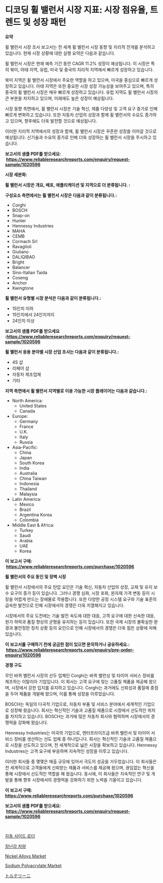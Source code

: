 <p><h1>디코딩 휠 밸런서 시장 지표: 시장 점유율, 트렌드 및 성장 패턴</h1></p><p><strong>요약</strong></p>
<p><p>휠 밸런서 시장 조사 보고서는 전 세계 휠 밸런서 시장 동향 및 지리적 전개를 분석하고 있습니다. 현재 시장 상황에 대한 실행 요약은 다음과 같습니다.</p><p>휠 밸런서 시장은 현재 예측 기간 동안 CAGR 11.2% 성장이 예상됩니다. 이 시장은 특히 북미, 아태 지역, 유럽, 미국 및 중국의 지리적 지역에서 빠르게 성장하고 있습니다.</p><p>북미 지역은 휠 밸런서 시장에서 주요한 역할을 하고 있으며, 미국을 중심으로 빠르게 성장하고 있습니다. 아태 지역은 또한 중요한 시장 성장 가능성을 보여주고 있으며, 특히 중국의 휠 밸런서 시장은 매우 빠르게 성장하고 있습니다. 유럽 지역도 휠 밸런서 시장의 큰 부분을 차지하고 있으며, 미래에도 높은 성장이 예상됩니다.</p><p>시장 동향 측면에서, 휠 밸런서 시장은 기술 혁신, 제품 다양성 및 고객 요구 증가로 인해 빠르게 변화하고 있습니다. 또한 자동차 산업의 성장과 함께 휠 밸런서의 수요도 증가하고 있으며, 향후에도 더욱 발전할 것으로 예상됩니다.</p><p>이러한 지리적 지역에서의 성장과 함께, 휠 밸런서 시장은 꾸준한 성장을 이어갈 것으로 예상됩니다. 신기술과 수요의 증가로 인해 더욱 성장하는 휠 밸런서 시장을 주시하고 있습니다.</p></p>
<p><strong>보고서의 샘플 PDF를 받으세요: &nbsp;<a href="https://www.reliableresearchreports.com/enquiry/request-sample/1020596">https://www.reliableresearchreports.com/enquiry/request-sample/1020596</a></strong></p>
<p><strong>시장 세분화:</strong></p>
<p><strong> 휠 밸런서 시장은 개요, 배포, 애플리케이션 및 지역으로 더 분류됩니다. :</strong></p>
<p><strong>구성요소 측면에서는 휠 밸런서 시장은 다음과 같이 분류됩니다.:</strong></p>
<p><ul><li>Corghi</li><li>BOSCH</li><li>Snap-on</li><li>Hunter</li><li>Hennessy Industries</li><li>MAHA</li><li>CEMB</li><li>Cormach Srl</li><li>Ravaglioli</li><li>Giuliano</li><li>DALIQIBAO</li><li>Bright</li><li>Balancer</li><li>Sino-Italian Taida</li><li>Coseng</li><li>Anchor</li><li>Kwingtone</li></ul></p>
<p><strong> 휠 밸런서 유형별 시장 분석은 다음과 같이 분류됩니다.:</strong></p>
<p><ul><li>15인치 이하</li><li>15인치에서 24인치까지</li><li>24인치 이상</li></ul></p>
<p><strong>보고서의 샘플 PDF를 받으세요 :<a href="https://www.reliableresearchreports.com/enquiry/request-sample/1020596">https://www.reliableresearchreports.com/enquiry/request-sample/1020596</a></strong></p>
<p><strong> 휠 밸런서 응용 분야별 시장 산업 조사는 다음과 같이 분류됩니다.:</strong></p>
<p><ul><li>4S 샵</li><li>리페어 샵</li><li>자동차 제조업체</li><li>기타</li></ul></p>
<p><strong>지역 측면에서 휠 밸런서 지역별로 이용 가능한 시장 플레이어는 다음과 같습니다.:</strong></p>
<p><ul>
    <li>
        North America:
        <ul>
            <li>United States</li>
            <li>Canada</li>
        </ul>
    </li>
    <li>
        Europe:
        <ul>
            <li>Germany</li>
            <li>France</li>
            <li>U.K.</li>
            <li>Italy</li>
            <li>Russia</li>
        </ul>
    </li>
    <li>
        Asia-Pacific:
        <ul>
            <li>China</li>
            <li>Japan</li>
            <li>South Korea</li>
            <li>India</li>
            <li>Australia</li>
            <li>China Taiwan</li>
            <li>Indonesia</li>
            <li>Thailand</li>
            <li>Malaysia</li>
        </ul>
    </li>
    <li>
        Latin America:
        <ul>
            <li>Mexico</li>
            <li>Brazil</li>
            <li>Argentina Korea</li>
            <li>Colombia</li>
        </ul>
    </li>
    <li>
        Middle East & Africa:
        <ul>
            <li>Turkey</li>
            <li>Saudi</li>
            <li>Arabia</li>
            <li>UAE</li>
            <li>Korea</li>
        </ul>
    </li>
    </ul></p>
<p><strong>이 보고서 구매: &nbsp;<a href="https://www.reliableresearchreports.com/purchase/1020596">https://www.reliableresearchreports.com/purchase/1020596</a></strong></p>
<p><strong>휠 밸런서의 주요 동인 및 장벽 시장</strong></p>
<p><p>휠 밸런서 시장에서의 주요 탄압 요인은 기술 혁신, 자동차 산업의 성장, 교체 및 유지 보수 요구의 증가 등이 있습니다. 그러나 경쟁 심화, 시장 포화, 원자재 가격 변동 등이 시장을 어렵게 만드는 장애물로 작용합니다. 또한 다양한 공정 시스템 요구와 기술 표준의 급속한 발전으로 인해 시장에서의 경쟁은 더욱 치열해지고 있습니다.</p><p>시장에서의 주요 도전에는 기술 발전 속도에 대한 대응, 고객 요구에 대한 신속한 대응, 원가 하락과 품질 향상의 균형을 유지하는 등이 있습니다. 또한 국제 시장의 불확실한 환경과 불안정한 정치 상황 등의 요인으로 인해 시장에서의 경쟁은 더욱 힘든 상황에 처해 있습니다.</p></p>
<p><strong>이 보고서를 구매하기 전에 궁금한 점이 있으면 문의하거나 공유하세요.: &nbsp;<a href="https://www.reliableresearchreports.com/enquiry/pre-order-enquiry/1020596">https://www.reliableresearchreports.com/enquiry/pre-order-enquiry/1020596</a></strong></p>
<p><strong>경쟁 구도</strong></p>
<p><p>무인 바퀴 밸런서 시장의 선두 업체인 Corghi는 바퀴 밸런싱 및 타이어 서비스 장비를 제조하는 이탈리아 기업입니다. 이 회사는 고객 요구에 맞는 고품질 제품을 제공해 왔으며, 시장에서 강한 입지를 유지하고 있습니다. Corghi는 과거에도 신뢰성과 품질에 중점을 두어 제품을 개발해 왔으며, 이를 통해 성장을 이루었습니다.</p><p>BOSCH는 독일의 다국적 기업으로, 자동차 부품 및 서비스 분야에서 세계적인 기업으로 성장해 왔습니다. 회사는 혁신적인 기술과 고품질 제품으로 시장에서 선도적인 위치를 차지하고 있습니다. BOSCH는 과거에 많은 자동차 회사와 협력하며 시장에서의 경쟁력을 강화해 왔습니다.</p><p>Hennessy Industries는 미국의 기업으로, 엔터프라이즈급 바퀴 밸런서 및 타이어 서비스 장비를 생산하는 선도 업체 중 하나입니다. 회사는 혁신적인 기술과 고품질 제품으로 시장을 선도하고 있으며, 전 세계적으로 넓은 시장을 확보하고 있습니다. Hennessy Industries는 고객 요구에 부응하며 지속적인 성장을 이루고 있습니다.</p><p>이러한 회사들 중 몇몇은 매출 규모에 있어서 극도의 성공을 거두었습니다. 이 회사들은 전 세계적으로 고객들에게 신뢰받는 제품과 서비스를 제공해 왔으며, 끊임없는 혁신을 통해 시장에서 선도적인 역할을 해 왔습니다. 동시에, 이 회사들은 지속적인 연구 및 개발을 통해 향후 시장에서의 경쟁력을 강화하기 위한 노력을 기울이고 있습니다.</p></p>
<p><strong>이 보고서 구매: &nbsp; <a href="https://www.reliableresearchreports.com/purchase/1020596">https://www.reliableresearchreports.com/purchase/1020596</a></strong></p>
<p><strong>보고서의 샘플 PDF를 받으세요: &nbsp;<a href="https://www.reliableresearchreports.com/enquiry/request-sample/1020596">https://www.reliableresearchreports.com/enquiry/request-sample/1020596</a></strong><strong></strong></p>
<p>&nbsp;</p>
<p><p><a href="https://medium.com/@trevorkruvalis5678/%EC%9E%90%EB%8F%99-%EC%82%AC%EC%9D%B4%EB%93%9C%EB%A1%9C%EB%8D%94-%EC%8B%9C%EC%9E%A5-%EC%9C%A0%ED%98%95-%EC%9D%91%EC%9A%A9-%EB%B0%8F-%EC%A7%80%EB%A6%AC%EC%97%90-%EB%8C%80%ED%95%9C-%ED%8F%AC%EA%B4%84%EC%A0%81-%ED%8F%89%EA%B0%80-be9eb4792b5d">자동 사이드 로더</a></p><p><a href="https://medium.com/@trevorkruvalis5678/%EC%9E%A5%EB%82%9C%EA%B0%90-%EC%B0%A8%EB%9F%89-%EC%8B%9C%EC%9E%A5-%EA%B7%9C%EB%AA%A8-cagr-%ED%8A%B8%EB%A0%8C%EB%93%9C-2024-2030-edc8b862eeb1">장난감 차량</a></p><p><a href="https://github.com/globismark/Market-Research-Report-List-2/blob/main/nickel-alloys-market.md">Nickel Alloys Market</a></p><p><a href="https://github.com/bobicer/Market-Research-Report-List-2/blob/main/sodium-polyacrylate-market.md">Sodium Polyacrylate Market</a></p><p><a href="https://medium.com/@dm15982023/%E3%83%88%E3%83%AB%E3%83%86%E3%83%83%E3%83%AA%E3%83%BC%E3%83%8B%E5%B8%82%E5%A0%B4%E3%81%AF%E5%B8%82%E5%A0%B4%E3%82%B7%E3%82%A7%E3%82%A2-%E5%B8%82%E5%A0%B4%E3%83%88%E3%83%AC%E3%83%B3%E3%83%89-%E5%B8%82%E5%A0%B4%E6%88%90%E9%95%B7%E3%81%AB%E9%96%A2%E3%81%99%E3%82%8B%E6%83%85%E5%A0%B1%E3%82%92%E6%8F%90%E4%BE%9B%E3%81%97%E3%81%BE%E3%81%99-5005f230bf63">トルテリーニ</a></p></p>